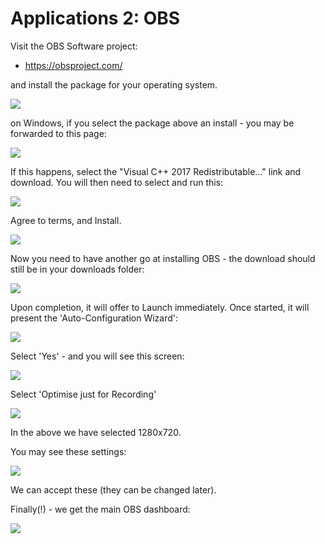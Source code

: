 # Applications 2: OBS 

Visit the OBS Software project:

- <https://obsproject.com/>

and install the package for your operating system.

![](img/01.png)

on Windows, if you select the package above an install - you may be forwarded to this page:

![](img/02.png)

If this happens, select the "Visual C++ 2017 Redistributable..." link and download. You will then need to select and run this:

![](img/03.png)

Agree to terms, and Install.

![](img/04.png)

Now you need to have another go at installing OBS - the download should still be in your downloads folder:

![](img/05.png)

Upon completion, it will offer to Launch immediately. Once started, it will present the 'Auto-Configuration Wizard':

![](img/06.png)

Select 'Yes' - and you will see this screen:

![](img/07.png)

Select 'Optimise just for Recording'

![](img/08.png)

In the above we have selected 1280x720.

You may see these settings:

![](img/09.png)

We can accept these (they can be changed later).

Finally(!) - we get the main OBS dashboard:

![](img/10.png)

